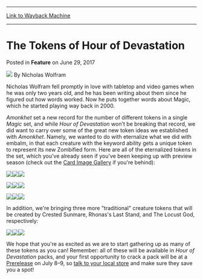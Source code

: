 
---
[Link to Wayback Machine](https://web.archive.org/web/20170629153244/http://magic.wizards.com/en/articles/archive/feature/tokens-hour-devastation-2017-06-29)

[_metadata_:author]:- "Nicholas Wolfram"
[_metadata_:description]:- "Take a look at the tokens coming with Hour of Devastation!"
[_metadata_:generator]:- "Drupal 7 (http://drupal.org)"
[_metadata_:node]:- "1165616"
[_metadata_:publish_date]:- "2017-06-29"
[_metadata_:source]:- "div-main-content"
[_metadata_:title]:- "The Tokens of Hour of Devastation"
[_metadata_:wayback_capture_timestamp]:- "2017-06-29 15:32:44"
[_metadata_:wayback_raw_url]:- "https://web.archive.org/web/20170629153244id_/http://magic.wizards.com/en/articles/archive/feature/tokens-hour-devastation-2017-06-29"
[_metadata_:wayback_url]:- "http://magic.wizards.com/en/articles/archive/feature/tokens-hour-devastation-2017-06-29"
---


The Tokens of Hour of Devastation
=================================



 Posted in **Feature**
 on June 29, 2017 






![](https://media.magic.wizards.com/styles/auth_small/public/images/person/authorpic_Nicholas_Wolfram.jpg)
By Nicholas Wolfram




 Nicholas Wolfram fell promptly in love with tabletop and video games when he was only two years old, and he has been writing about them since he figured out how words worked. Now he puts together words about Magic, which he started playing way back in 2000. 






*Amonkhet* set a new record for the number of different tokens in a single *Magic* set, and while *Hour of Devastation* won't be breaking that record, we did want to carry over some of the great new token ideas we established with *Amonkhet*. Namely, we wanted to do with eternalize what we did with embalm, in that each creature with the keyword ability gets a unique token to represent its new Zombified form. Here are all of the eternalized tokens in the set, which you've already seen if you've been keeping up with preview season (check out the [Card Image Gallery](http://magic.wizards.com/en/articles/archive/card-image-gallery/hour-devastation) if you're behind):


![](https://media.wizards.com/2017/hou/en_mq4ItEvq7h.png)![](https://media.wizards.com/2017/hou/en_ox3xjElYCu.png)![](https://media.wizards.com/2017/hou/en_YZkrQRbaeS.png)


![](https://media.wizards.com/2017/hou/en_xsY8pa8CGC.png)![](https://media.wizards.com/2017/hou/en_hxnQY7L6gG.png)![](https://media.wizards.com/2017/hou/en_8p06nQyKU4.png)


![](https://media.wizards.com/2017/hou/en_5Jt8yc9Kbi.png)![](https://media.wizards.com/2017/hou/en_tLLSBMwmE8.png)![](https://media.wizards.com/2017/hou/en_4FYrwYtjVe.png)


In addition, we're bringing three more "traditional" creature tokens that will be created by Crested Sunmare, Rhonas's Last Stand, and The Locust God, respectively:


![](https://media.wizards.com/2017/hou/en_SUdSId6sUW.png)![](https://media.wizards.com/2017/hou/en_bXiKGqoQmg.png)![](https://media.wizards.com/2017/hou/en_51TvrK8pox.png)


We hope that you're as excited as we are to start gathering up as many of these tokens as you can! Remember: all of these will be available in *Hour of Devastation* packs, and your first opportunity to crack a pack will be at a [Prerelease](http://magic.wizards.com/en/event-types/prerelease) on July 8–9, so [talk to your local store](http://locator.wizards.com/) and make sure they save you a spot!







